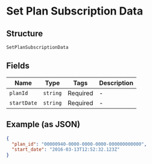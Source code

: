 
# Set Plan Subscription Data

## Structure

`SetPlanSubscriptionData`

## Fields

| Name | Type | Tags | Description |
|  --- | --- | --- | --- |
| `planId` | `string` | Required | - |
| `startDate` | `string` | Required | - |

## Example (as JSON)

```json
{
  "plan_id": "00000940-0000-0000-0000-000000000000",
  "start_date": "2016-03-13T12:52:32.123Z"
}
```

